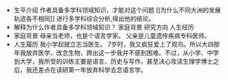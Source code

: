 - 生平介绍
  作者具备多学科领域知识，才能对这个问题 [[为什么不同大洲的发展轨迹各不相同]] 进行多学科综合分析,得出他的结论。
- 解释为什么作者具备多学科领域知识？
  家庭背景
  研究方向
  人生经历
- 家庭背景
  母亲当老师，也是个语言学家。
  父亲是儿童遗传疾病专科医师。
- 人生履历
  我小学起就立志当医生。
  7岁时，我又疯狂爱上了观鸟。所以大四那年我放弃医学，改念生物，跨出这一步我并不感到困难。不过，从小学、中学到大学，我所受的训练主要是语言、历史与写作。甚至决心攻读生理学博士之后，我还差点在读研第一年放弃科学去念语言学。